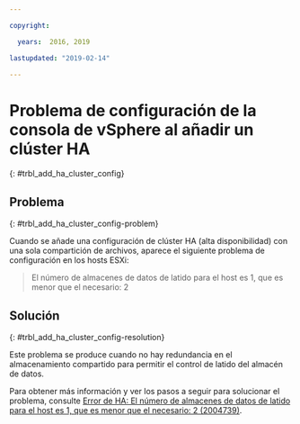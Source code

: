 ```yaml
---

copyright:

  years:  2016, 2019

lastupdated: "2019-02-14"

---
```


# Problema de configuración de la consola de vSphere al añadir un clúster HA
{: #trbl_add_ha_cluster_config}

## Problema
{: #trbl_add_ha_cluster_config-problem}

Cuando se añade una configuración de clúster HA (alta disponibilidad) con una sola compartición de archivos, aparece el siguiente problema de configuración en los hosts ESXi:

> El número de almacenes de datos de latido para el host es 1, que es menor que el necesario: 2

## Solución
{: #trbl_add_ha_cluster_config-resolution}

Este problema se produce cuando no hay redundancia en el almacenamiento compartido para permitir el control de latido del almacén de datos.

Para obtener más información y ver los pasos a seguir para solucionar el problema, consulte [Error de HA: El número de almacenes de datos de latido para el host es 1, que es menor que el necesario: 2 (2004739)](https://kb.vmware.com/selfservice/microsites/search.do?language=en_US&cmd=displayKC&externalId=2004739).
